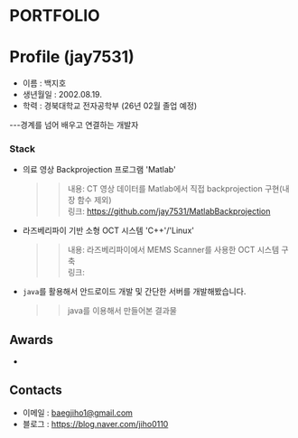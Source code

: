 # **PORTFOLIO**

# Profile (jay7531)
- 이름 : 백지호
- 생년월일 : 2002.08.19.
- 학력 : 경북대학교 전자공학부 (26년 02월 졸업 예정)

---경계를 넘어 배우고 연결하는 개발자

### Stack

- 의료 영상 Backprojection 프로그램 'Matlab' <br/>

   >> 내용: CT 영상 데이터를 Matlab에서 직접 backprojection 구현(내장 함수 제외)<br/>
   >> 링크: https://github.com/jay7531/MatlabBackprojection
   
- 라즈베리파이 기반 소형 OCT 시스템 'C++'/'Linux'

   >> 내용: 라즈베리파이에서 MEMS Scanner를 사용한 OCT 시스템 구축<br/>
   >> 링크:
   
- `java`를 활용해서 안드로이드 개발 및 간단한 서버를 개발해봤습니다.

   >> java를 이용해서 만들어본 결과물<br/>


## Awards
- 

## Contacts

- 이메일 : baegjiho1@gmail.com
- 블로그 : https://blog.naver.com/jiho0110

